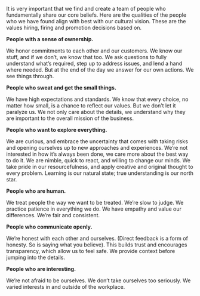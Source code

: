 It is very important that we find and create a team of people who fundamentally share our core beliefs. Here are the qualities of the people who we have found align with best with our cultural vision. These are the values hiring, firing and promotion decisions based on.  

**People with a sense of ownership.**

We honor commitments to each other and our customers. We know our stuff, and if we don’t, we know that too. We ask questions to fully understand what’s required, step up to address issues, and lend a hand where needed. But at the end of the day we answer for our own actions. We see things through.

**People who sweat and get the small things.**

We have high expectations and standards. We know that every choice, no matter how small, is a chance to reflect our values. But we don’t let it paralyze us. We not only care about the details, we understand why they are important to the overall mission of the business.

**People who want to explore everything.**

We are curious, and embrace the uncertainty that comes with taking risks and opening ourselves up to new approaches and experiences. We’re not interested in how it’s always been done, we care more about the best way to do it. We are nimble, quick to react, and willing to change our minds. We take pride in our resourcefulness, and apply creative and original thought to every problem. Learning is our natural state; true understanding is our north star.

**People who are human.**

We treat people the way we want to be treated. We’re slow to judge. We practice patience in everything we do. We have empathy and value our differences. We’re fair and consistent.

**People who communicate openly.**

We’re honest with each other and ourselves. (Direct feedback is a form of honesty. So is saying what you believe). This builds trust and encourages transparency, which allow us to feel safe. We provide context before jumping into the details.

**People who are interesting.**

We’re not afraid to be ourselves. We don’t take ourselves too seriously. We varied interests in and outside of the workplace.

